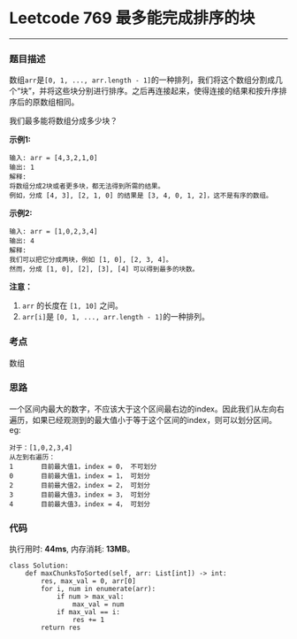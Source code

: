 # Leetcode 769 最多能完成排序的块
***
### 题目描述

数组`arr`是`[0, 1, ..., arr.length - 1]`的一种排列，我们将这个数组分割成几个“块”，并将这些块分别进行排序。之后再连接起来，使得连接的结果和按升序排序后的原数组相同。

我们最多能将数组分成多少块？


**示例1:**  

	输入: arr = [4,3,2,1,0]
	输出: 1
	解释:
	将数组分成2块或者更多块，都无法得到所需的结果。
	例如，分成 [4, 3], [2, 1, 0] 的结果是 [3, 4, 0, 1, 2]，这不是有序的数组。
	
**示例2:**  

	输入: arr = [1,0,2,3,4]
	输出: 4
	解释:
	我们可以把它分成两块，例如 [1, 0], [2, 3, 4]。
	然而，分成 [1, 0], [2], [3], [4] 可以得到最多的块数。

	
**注意：**

1. `arr` 的长度在 `[1, 10]` 之间。
2. `arr[i]`是 `[0, 1, ..., arr.length - 1]`的一种排列。

### 考点

数组

### 思路
一个区间内最大的数字，不应该大于这个区间最右边的index。因此我们从左向右遍历，如果已经观测到的最大值小于等于这个区间的index，则可以划分区间。eg: 

```
对于：[1,0,2,3,4]
从左到右遍历：
1       目前最大值1，index = 0， 不可划分
0       目前最大值1，index = 1， 可划分
2       目前最大值2，index = 2， 可划分
3       目前最大值3，index = 3， 可划分
4       目前最大值3，index = 4， 可划分

```

### 代码
执行用时: **44ms**, 内存消耗: **13MB**。

```
class Solution:
    def maxChunksToSorted(self, arr: List[int]) -> int:
        res, max_val = 0, arr[0]
        for i, num in enumerate(arr):
            if num > max_val:
                max_val = num
            if max_val == i:
                res += 1
        return res
```





